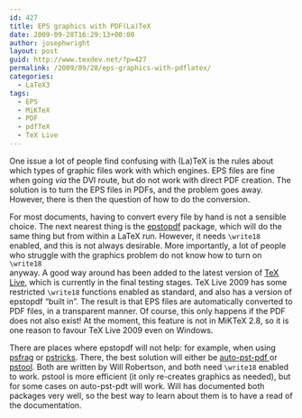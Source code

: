 ```yaml
---
id: 427
title: EPS graphics with PDF(La)TeX
date: 2009-09-28T16:29:13+00:00
author: josephwright
layout: post
guid: http://www.texdev.net/?p=427
permalink: /2009/09/28/eps-graphics-with-pdflatex/
categories:
  - LaTeX3
tags:
  - EPS
  - MiKTeX
  - PDF
  - pdfTeX
  - TeX Live
---
```

One issue a lot of people find confusing with (La)TeX is the rules about which types of graphic files work with which engines. EPS files are fine when going <em>via </em>the DVI route, but do not work with direct PDF creation. The solution is to turn the EPS files in PDFs, and the problem goes away. However, there is then the question of how to do the conversion.

For most documents, having to convert every file by hand is not a sensible choice. The next nearest thing is the <a title="Convert EPS to &#039;encapsulated&#039; PDF using GhostScript" href="http://ctan.org/pkg/epstopdf">epstopdf</a> package, which will do the same thing but from within a LaTeX run. However, it needs <code>\write18</code> enabled, and this is not always desirable. More importantly, a lot of people who struggle with the graphics problem do not know how to turn on <code>\write18 </code>anyway. A good way around has been added to the latest version of <a title="TeX Live" href="http://www.tug.org/texlive">TeX Live</a>, which is currently in the final testing stages. TeX Live 2009 has some restricted <code>\write18</code> functions enabled as standard, and also has a version of epstopdf “built in”. The result is that EPS files are automatically converted to PDF files, in a transparent manner. Of course, this only happens if the PDF does not also exist! At the moment, this feature is not in MiKTeX 2.8, so it is one reason to favour TeX Live 2009 even on Windows.

There are places where epstopdf will not help: for example, when using <a title="Replace strings in encapsulated PostScript figures" href="http://ctan.org/pkg/psfrag">psfrag</a> or <a title="PostScript macros for TeX" href="http://ctan.org/pkg/pstricks">pstricks</a>. There, the best solution will either be <a title="Wrapper for pst-pdf (with some psfrag features)" href="http://ctan.org/pkg/auto-pst-pdf">auto-pst-pdf </a>or <a title="Support for psfrag within pdfLaTeX" href="http://ctan.org/pkg/pstool">pstool</a>. Both are written by Will Robertson, and both need <code>\write18</code> enabled to work. pstool is more efficient (it only re-creates graphics as needed), but for some cases on auto-pst-pdt will work. Will has documented both packages very well, so the best way to learn about them is to have a read of the documentation.